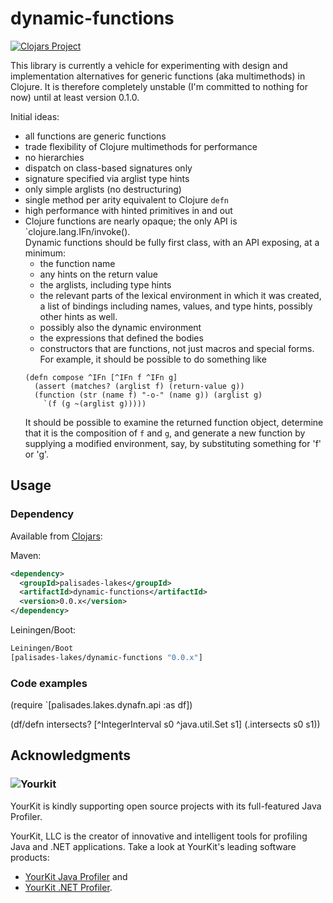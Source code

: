 # dynamic-functions 

[![Clojars Project](https://img.shields.io/clojars/v/palisades-lakes/dynamic-functions.svg)](https://clojars.org/palisades-lakes/dynamic-functions)

This library is currently a vehicle for experimenting with 
design and implementation alternatives for generic functions
(aka multimethods)
in Clojure.
It is therefore completely unstable 
(I'm committed to nothing for now)
until at least version 0.1.0.

Initial ideas:
- all functions are generic functions
- trade flexibility of Clojure multimethods for performance
- no hierarchies
- dispatch on class-based signatures only
- signature specified via arglist type hints
- only simple arglists (no destructuring)
- single method per arity equivalent to Clojure `defn`
- high performance with hinted primitives in and out
- Clojure functions are nearly opaque; 
the only API is `clojure.lang.IFn/invoke().  
    Dynamic functions should be fully first class, with 
    an API exposing, at a minimum:
    * the function name
    * any hints on the return value
    * the arglists, including type hints
    * the relevant parts of the lexical environment in which it
    was created, a list of bindings including names, values,
    and type hints, possibly other hints as well.
    * possibly also the dynamic environment
    * the expressions that defined the bodies
    * constructors that are functions, not just macros and special
     forms.
    For example, it should be possible to do something like
    ```
    (defn compose ^IFn [^IFn f ^IFn g]
      (assert (matches? (arglist f) (return-value g))
      (function (str (name f) "-o-" (name g)) (arglist g)
        `(f (g ~(arglist g)))))
    ```
    It should be possible to examine the returned function object,
    determine that it is the composition of `f` and `g`, and 
    generate a new function by supplying a modified environment, 
    say, by substituting something for 'f' or 'g'. 
 
## Usage

### Dependency 

Available from 
[Clojars](https://clojars.org/palisades-lakes/dynamic-functions):

Maven:

```xml
<dependency>
  <groupId>palisades-lakes</groupId>
  <artifactId>dynamic-functions</artifactId>
  <version>0.0.x</version>
</dependency>
```

Leiningen/Boot:
```clojure
Leiningen/Boot
[palisades-lakes/dynamic-functions "0.0.x"]
```

### Code examples

(require `[palisades.lakes.dynafn.api :as df])

(df/defn intersects? 
  [^IntegerInterval s0 ^java.util.Set s1]
  (.intersects s0 s1))
  
## Acknowledgments

### ![Yourkit](https://www.yourkit.com/images/yklogo.png)

YourKit is kindly supporting open source projects with its full-featured Java
Profiler.

YourKit, LLC is the creator of innovative and intelligent tools for profiling
Java and .NET applications. Take a look at YourKit's leading software products:

* <a href="http://www.yourkit.com/java/profiler/index.jsp">YourKit Java Profiler</a> and
* <a href="http://www.yourkit.com/.net/profiler/index.jsp">YourKit .NET Profiler</a>.

